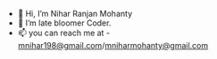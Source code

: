 - 👋 Hi, I’m Nihar Ranjan Mohanty
- 👀 I’m late bloomer Coder.
- 📫 you can reach me at - mnihar198@gmail.com/mniharmohanty@gmail.com

